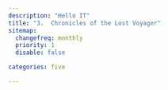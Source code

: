 ```yaml
---
description: "Hello IT"
title: "3.	Chronicles of the Lost Voyager"
sitemap:
  changefreq: monthly
  priority: 1
  disable: false

categories: five

---
```

